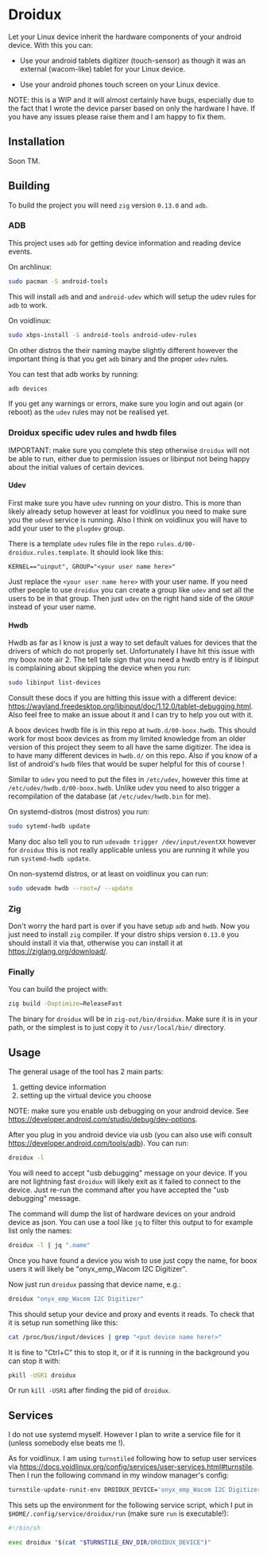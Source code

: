 # Droidux

Let your Linux device inherit the hardware components of your android device.
With this you can:

* Use your android tablets digitizer (touch-sensor) as though it was an
  external (wacom-like) tablet for your Linux device.

* Use your android phones touch screen on your Linux device.

NOTE: this is a WIP and it will almost certainly have bugs, especially due to the fact that I wrote the device parser based on only the hardware I have. If you have any issues please raise them and I am happy to fix them.

## Installation

Soon TM.

## Building

To build the project you will need `zig` version `0.13.0` and `adb`.

### ADB

This project uses `adb` for getting device information and reading device
events.

On archlinux:

```sh
sudo pacman -S android-tools
```

This will install `adb` and and `android-udev` which will setup the udev rules
for `adb` to work.

On voidlinux:

```sh
sudo xbps-install -S android-tools android-udev-rules
```

On other distros the their naming maybe slightly different however the important thing is that you get `adb` binary and the proper `udev` rules.

You can test that adb works by running:

```sh
adb devices
```

If you get any warnings or errors, make sure you login and out
again (or reboot) as the `udev` rules may not be realised yet.

### Droidux specific udev rules and hwdb files

IMPORTANT: make sure you complete this step otherwise `droidux` will not be able to run, either due to permission issues
or libinput not being happy about the initial values of certain devices.

#### Udev

First make sure you have `udev` running on your distro. This is more than likely already setup however at least
for voidlinux you need to make sure you the `udevd` service is running. Also I think on voidlinux you will have to add your user to the `plugdev` group.

There is a template `udev` rules file in the repo `rules.d/00-droidux.rules.template`. It should look like this:

```
KERNEL=="uinput", GROUP="<your user name here>"
```

Just replace the `<your user name here>` with your user name. If you need other people to use `droidux` you can
create a group like `udev` and set all the users to be in that group. Then just `udev` on the right hand side
of the `GROUP` instead of your user name.

#### Hwdb

Hwdb as far as I know is just a way to set default values for devices that the drivers of which do not properly
set. Unfortunately I have hit this issue with my boox note air 2. The tell tale sign that you need a hwdb entry
is if libinput is complaining about skipping the device when you run:

```sh
sudo libinput list-devices
```

Consult these docs if you are hitting this issue with a different device: https://wayland.freedesktop.org/libinput/doc/1.12.0/tablet-debugging.html. Also feel free to make an issue about it and I can try to help you out with it.

A boox devices hwdb file is in this repo at `hwdb.d/00-boox.hwdb`. This should work for most boox devices as from my limited knowledge from an older version of this project they seem to all have the same digitizer. The idea is to have many different devices in `hwdb.d/` on this repo. Also if you know of a list of android's `hwdb` files that would be super helpful for this of course !

Similar to `udev` you need to put the files in `/etc/udev`, however this time at `/etc/udev/hwdb.d/00-boox.hwdb`. Unlike udev you need
to also trigger a recompilation of the database (at `/etc/udev/hwdb.bin` for me).

On systemd-distros (most distros) you run:

```sh
sudo sytemd-hwdb update
```

Many doc also tell you to run `udevadm trigger /dev/input/eventXX` however for `droidux` this is not really applicable unless you are running it while you run `systemd-hwdb update`.

On non-systemd distros, or at least on voidlinux you can run:

```sh
sudo udevadm hwdb --root=/ --update
```

### Zig

Don't worry the hard part is over if you have setup `adb` and `hwdb`. Now you just need to install `zig` compiler. If your distro
ships version `0.13.0` you should install it via that, otherwise you can install it at https://ziglang.org/download/.

### Finally

You can build the project with:

```sh
zig build -Doptimize=ReleaseFast
```

The binary for `droidux` will be in `zig-out/bin/droidux`. Make sure it is in your path, or the simplest is to just copy it to
`/usr/local/bin/` directory.


## Usage

The general usage of the tool has 2 main parts:

1. getting device information
2. setting up the virtual device you choose

NOTE: make sure you enable usb debugging on your android device. See https://developer.android.com/studio/debug/dev-options.

After you plug in you android device via usb (you can also use wifi consult https://developer.android.com/tools/adb). You can run:

```sh
droidux -l
```

You will need to accept "usb debugging" message on your device. If you are not lightning fast `droidux` will likely exit as it failed
to connect to the device. Just re-run the command after you have accepted the "usb debugging" message.

The command will dump the list of hardware devices on your android device as json. You can use a tool like `jq` to filter this output
to for example list only the names:

```sh
droidux -l | jq ".name"
```

Once you have found a device you wish to use just copy the name, for boox users it will likely be "onyx_emp_Wacom I2C Digitizer".

Now just run `droidux` passing that device name, e.g.:

```sh
droidux "onyx_emp_Wacom I2C Digitizer"
```

This should setup your device and proxy and events it reads.
To check that it is setup run something like this:

```sh
cat /proc/bus/input/devices | grep "<put device name here!>"
```

It is fine to "Ctrl+C" this to stop it, or if it is running in
the background you can stop it with:

```sh
pkill -USR1 droidux
```

Or run `kill -USR1` after finding the pid of `droidux`.

## Services

I do not use systemd myself. However I plan to write a service file for it (unless somebody else beats me !).

As for voidlinux. I am using `turnstiled` following how to setup user services via https://docs.voidlinux.org/config/services/user-services.html#turnstile. Then I run the following command in my window manager's config:

```sh
turnstile-update-runit-env DROIDUX_DEVICE='onyx_emp_Wacom I2C Digitizer'
```

This sets up the environment for the following service script, which I put in `$HOME/.config/service/droidux/run` (make sure `run` is executable!):

```sh
#!/bin/sh

exec droidux "$(cat "$TURNSTILE_ENV_DIR/DROIDUX_DEVICE")"
```
